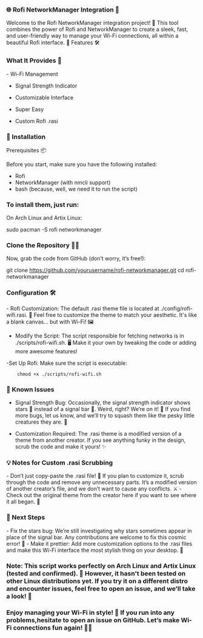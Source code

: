 ### 🌐 Rofi NetworkManager Integration 📡

Welcome to the Rofi NetworkManager integration project! 🚀 This tool combines the power of Rofi and NetworkManager to create a sleek, fast, and user-friendly way to manage your Wi-Fi connections, all within a beautiful Rofi interface. 🎉
Features 🛠️

### What It Provides 📡
<div>
 - Wi-Fi Management
 
 - Signal Strength Indicator
 
 - Customizable Interface
 
 - Super Easy
 
 - Custom Rofi .rasi
   
</div>

### 🚀 Installation
Prerequisites 📦
<div>
Before you start, make sure you have the following installed:

- Rofi 
- NetworkManager (with nmcli support)
- bash (because, well, we need it to run the script)
</div>
  
### To install them, just run:
<div>
On Arch Linux and Artix Linux:

sudo pacman -S rofi networkmanager

</div>

### Clone the Repository 🧑‍💻

Now, grab the code from GitHub (don’t worry, it’s free!):

git clone https://github.com/yourusername/rofi-networkmanager.git
cd rofi-networkmanager

### Configuration 🛠️

<div>
- Rofi Customization:
The default .rasi theme file is located at ./config/rofi-wifi.rasi. 🎨 Feel free to customize the theme to match your aesthetic. It's like a blank canvas... but with Wi-Fi! 🖼️

- Modify the Script:
The script responsible for fetching networks is in ./scripts/rofi-wifi.sh. 🖥️ Make it your own by tweaking the code or adding more awesome features!

-Set Up Rofi:
Make sure the script is executable:

        chmod +x ./scripts/rofi-wifi.sh
</div>

### 🐞 Known Issues

- Signal Strength Bug: Occasionally, the signal strength indicator shows stars 🌟 instead of a signal bar 📶. Weird, right? We’re on it! 🔧 If you find more bugs, let us know, and we’ll try to squash them like the pesky little creatures they are. 🐜

- Customization Required: The .rasi theme is a modified version of a theme from another creator. If you see anything funky in the design, scrub the code and make it yours! ✨

### 💡 Notes for Custom .rasi Scrubbing

</div>
- Don’t just copy-paste the .rasi file! 📝 If you plan to customize it, scrub through the code and remove any unnecessary parts. It’s a modified version of another creator’s file, and we don’t want to cause any conflicts. ⚔️
- Check out the original theme from the creator here if you want to see where it all began. 🙌
</div>

### 🎯 Next Steps

<div>
- Fix the stars bug: We’re still investigating why stars sometimes appear in place of the signal bar. Any contributions are welcome to fix this cosmic error! 🌌
- Make it prettier: Add more customization options to the .rasi files and make this Wi-Fi interface the most stylish thing on your desktop. 💅
</div>

### Note: This script works perfectly on Arch Linux and Artix Linux (tested and confirmed). 🎉 However, it hasn't been tested on other Linux distributions yet. If you try it on a different distro and encounter issues, feel free to open an issue, and we’ll take a look! 🚨
### Enjoy managing your Wi-Fi in style! 🎉 If you run into any problems,hesitate to open an issue on GitHub. Let’s make Wi-Fi connections fun again! 📶😄
